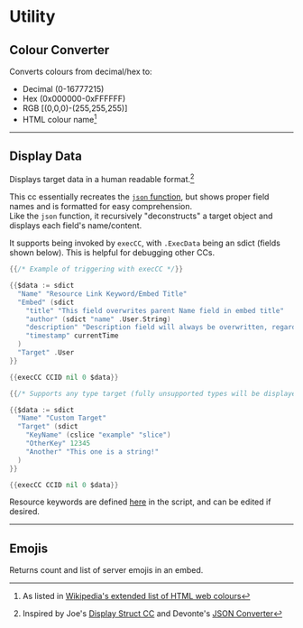 # Utility

## Colour Converter

Converts colours from decimal/hex to:  
- Decimal (0-16777215)  
- Hex (0x000000-0xFFFFFF)  
- RGB [(0,0,0)-(255,255,255)]  
- HTML colour name[^1]  

---

## Display Data

Displays target data in a human readable format.[^2]  

This cc essentially recreates the [`json` function](https://docs.yagpdb.xyz/reference/templates/functions#type-conversion), but shows proper field names and is formatted for easy comprehension.  
Like the `json` function, it recursively "deconstructs" a target object and displays each field's name/content.  

It supports being invoked by `execCC`, with `.ExecData` being an sdict (fields shown below). This is helpful for debugging other CCs.  

```go
{{/* Example of triggering with execCC */}}  

{{$data := sdict
  "Name" "Resource Link Keyword/Embed Title"
  "Embed" (sdict
    "title" "This field overwrites parent Name field in embed title"
    "author" (sdict "name" .User.String)
    "description" "Description field will always be overwritten, regardless of if file is too large"
    "timestamp" currentTime
  )
  "Target" .User
}}

{{execCC CCID nil 0 $data}}
```
```go
{{/* Supports any type target (fully unsupported types will be displayed as JSON) */}}

{{$data := sdict
  "Name" "Custom Target"
  "Target" (sdict
    "KeyName" (cslice "example" "slice")
    "OtherKey" 12345
    "Another" "This one is a string!"
  )
}}

{{execCC CCID nil 0 $data}}
```

Resource keywords are defined [here](./displayData.gotmpl#L105) in the script, and can be edited if desired.  

---

## Emojis

Returns count and list of server emojis in an embed.  

[^1]: As listed in [Wikipedia's extended list of HTML web colours](https://en.wikipedia.org/wiki/Web_colors#Extended_colors)
[^2]: Inspired by Joe's [Display Struct CC](https://yagpdb-cc.github.io/utilities/display-struct) and Devonte's [JSON Converter](https://yagpdb-cc.github.io/utilities/json-converter)

